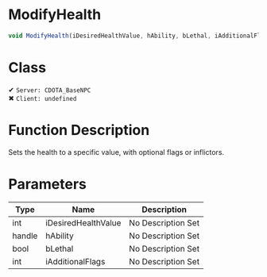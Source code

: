 # ModifyHealth
```js	
void ModifyHealth(iDesiredHealthValue, hAbility, bLethal, iAdditionalFlags)
```
# Class
✔ `Server: CDOTA_BaseNPC`  
✖ `Client: undefined`  

# Function Description
Sets the health to a specific value, with optional flags or inflictors.
# Parameters
Type|Name|Description
--|--|--
int|iDesiredHealthValue|No Description Set
handle|hAbility|No Description Set
bool|bLethal|No Description Set
int|iAdditionalFlags|No Description Set
